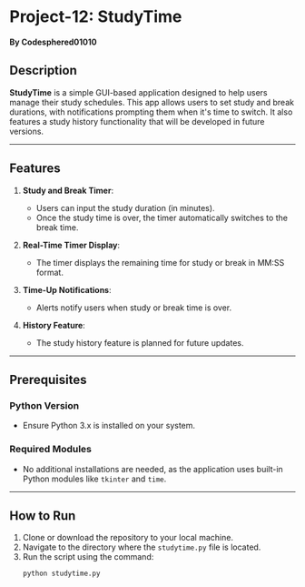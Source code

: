 # Project-12: StudyTime  
**By Codesphered01010**

## Description  
**StudyTime** is a simple GUI-based application designed to help users manage their study schedules. This app allows users to set study and break durations, with notifications prompting them when it's time to switch. It also features a study history functionality that will be developed in future versions.

---

## Features  

1. **Study and Break Timer**:  
   - Users can input the study duration (in minutes).  
   - Once the study time is over, the timer automatically switches to the break time.  

2. **Real-Time Timer Display**:  
   - The timer displays the remaining time for study or break in MM:SS format.  

3. **Time-Up Notifications**:  
   - Alerts notify users when study or break time is over.  

4. **History Feature**:  
   - The study history feature is planned for future updates.  

---

## Prerequisites  

### Python Version  
- Ensure Python 3.x is installed on your system.  

### Required Modules  
- No additional installations are needed, as the application uses built-in Python modules like `tkinter` and `time`.

---

## How to Run  

1. Clone or download the repository to your local machine.  
2. Navigate to the directory where the `studytime.py` file is located.  
3. Run the script using the command:  
   ```bash
   python studytime.py
